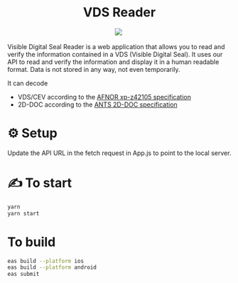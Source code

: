 <h1 align="center">
  VDS Reader<br />
</h1>
<p align="center"><a href="https://www.stelau.com"> 
<img src="https://img.shields.io/badge/HOMEPAGE-gray?style=for-the-badge"></a>&nbsp;</p>

Visible Digital Seal Reader is a web application that allows you to read and verify the information contained in a VDS (Visible Digital Seal). It uses our API to read and verify the information and display it in a human readable format.
Data is not stored in any way, not even temporarily.

It can decode

- VDS/CEV according to the [AFNOR xp-z42105 specification](https://www.boutique.afnor.org/fr-fr/norme/xp-z42105/specifications-relatives-a-la-mise-en-oeuvre-du-cachet-electronique-visible/fa199910/238577)
- 2D-DOC according to the [ANTS 2D-DOC specification](https://ants.gouv.fr/nos-missions/les-solutions-numeriques/2d-doc)

# ⚙️ Setup

Update the API URL in the fetch request in App.js to point to the local server.

# ✍️ To start

```sh
yarn
yarn start
```

# To build

```sh
eas build --platform ios
eas build --platform android
eas submit
```
